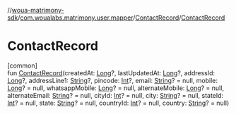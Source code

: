 //[woua-matrimony-sdk](../../../index.md)/[com.woualabs.matrimony.user.mapper](../index.md)/[ContactRecord](index.md)/[ContactRecord](-contact-record.md)

# ContactRecord

[common]\
fun [ContactRecord](-contact-record.md)(createdAt: [Long](https://kotlinlang.org/api/latest/jvm/stdlib/kotlin/-long/index.html)?, lastUpdatedAt: [Long](https://kotlinlang.org/api/latest/jvm/stdlib/kotlin/-long/index.html)?, addressId: [Long](https://kotlinlang.org/api/latest/jvm/stdlib/kotlin/-long/index.html)?, addressLine1: [String](https://kotlinlang.org/api/latest/jvm/stdlib/kotlin/-string/index.html)?, pincode: [Int](https://kotlinlang.org/api/latest/jvm/stdlib/kotlin/-int/index.html)?, email: [String](https://kotlinlang.org/api/latest/jvm/stdlib/kotlin/-string/index.html)? = null, mobile: [Long](https://kotlinlang.org/api/latest/jvm/stdlib/kotlin/-long/index.html)? = null, whatsappMobile: [Long](https://kotlinlang.org/api/latest/jvm/stdlib/kotlin/-long/index.html)? = null, alternateMobile: [Long](https://kotlinlang.org/api/latest/jvm/stdlib/kotlin/-long/index.html)? = null, alternateEmail: [String](https://kotlinlang.org/api/latest/jvm/stdlib/kotlin/-string/index.html)? = null, cityId: [Int](https://kotlinlang.org/api/latest/jvm/stdlib/kotlin/-int/index.html)? = null, city: [String](https://kotlinlang.org/api/latest/jvm/stdlib/kotlin/-string/index.html)? = null, stateId: [Int](https://kotlinlang.org/api/latest/jvm/stdlib/kotlin/-int/index.html)? = null, state: [String](https://kotlinlang.org/api/latest/jvm/stdlib/kotlin/-string/index.html)? = null, countryId: [Int](https://kotlinlang.org/api/latest/jvm/stdlib/kotlin/-int/index.html)? = null, country: [String](https://kotlinlang.org/api/latest/jvm/stdlib/kotlin/-string/index.html)? = null)
